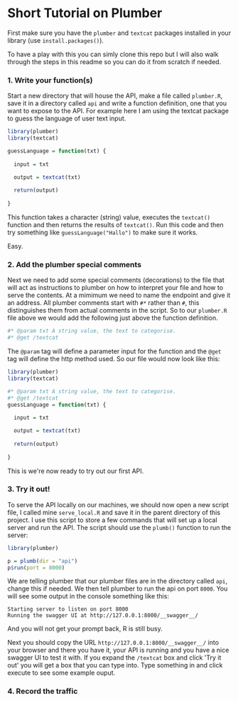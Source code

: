 # Short Tutorial on Plumber

First make sure you have the `plumber` and `textcat` packages installed in your library (use `install.packages()`).

To have a play with this you can simly clone this repo but I will also walk through the steps in this readme so you can do it from scratch if needed.

### 1. Write your function(s)

Start a new directory that will house the API, make a file called `plumber.R`, save it in a directory called `api` and write a function definition, one that you want to expose to the API. For example here I am using the textcat package to guess the language of user text input.

```r
library(plumber)
library(textcat)

guessLanguage = function(txt) {
  
  input = txt

  output = textcat(txt)
  
  return(output)
  
}
```

This function takes a character (string) value, executes the `textcat()` function and then returns the results of `textcat()`. Run this code and then try something like `guessLanguage("Hallo")` to make sure it works.

Easy.

### 2. Add the plumber special comments

Next we need to add some special comments (decorations) to the file that will act as instructions to plumber on how to interpret your file and how to serve the contents. At a mimimum we need to name the endpoint and give it an address. All plumber comments start with `#*` rather than `#`, this distinguishes them from actual comments in the script. So to our `plumber.R` file above we would add the following just above the function definition.

```r
#* @param txt A string value, the text to categorise.
#* @get /textcat
```

The `@param` tag will define a parameter input for the function and the `@get` tag will define the http method used. So our file would now look like this:

```r
library(plumber)
library(textcat)

#* @param txt A string value, the text to categorise.
#* @get /textcat
guessLanguage = function(txt) {
  
  input = txt

  output = textcat(txt)
  
  return(output)
  
}
```

This is we're now ready to try out our first API.

### 3. Try it out!

To serve the API locally on our machines, we should now open a new script file, I called mine `serve_local.R` and save it in the parent directory of this project. I use this script to store a few commands that will set up a local server and run the API. The script should use the `plumb()` function to run the server:

```r
library(plumber)

p = plumb(dir = "api")
p$run(port = 8000)
```

We are telling plumber that our plumber files are in the directory called `api`, change this if needed. We then tell plumber to run the api on port `8000`. You will see some output in the console something like this:

```
Starting server to listen on port 8000
Running the swagger UI at http://127.0.0.1:8000/__swagger__/
```

And you will not get your prompt back, R is still busy.

Next you should copy the URL `http://127.0.0.1:8000/__swagger__/` into your browser and there you have it, your API is running and you have a nice swagger UI to test it with. If you expand the `/textcat` box and click 'Try it out' you will get a box that you can type into. Type something in and click execute to see some example ouput.

### 4. Record the traffic
